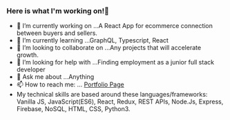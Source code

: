 ### Here is what I'm working on!👋


- 🔭 I’m currently working on ...A React App for ecommerce connection between buyers and sellers.
- 🌱 I’m currently learning ...GraphQL, Typescript, React
- 👯 I’m looking to collaborate on ...Any projects that will accelerate growth.
- 🤔 I’m looking for help with ...Finding employment as a junior full stack developer
- 💬 Ask me about ...Anything
- 📫 How to reach me: ... [Portfolio Page](https://portfolio-3ce2a.web.app/)
- My technical skills are based around these languages/frameworks: Vanilla JS, JavaScript(ES6), React, Redux, REST APIs, Node.Js, Express, Firebase, NoSQL, HTML, CSS, Python3. 

